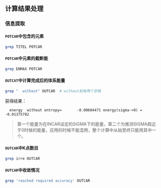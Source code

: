 ## 计算结果处理
### 信息提取
#### `POTCAR`中包含的元素
```bash
grep TITEL POTCAR
```
#### `POTCAR`中元素的截断能
```bash
grep ENMAX POTCAR
```
#### `OUTCAT`中计算完成后的体系能量
```bash
grep "  without" OUTCAR  # without前有两个空格
```
获得结果：
```
  energy  without entropy=       -0.00604471 energy(sigma->0) =       -0.01375782
```
> 第一个能量为在INCAR设定的SIGMA下的能量，第二个为推测SIGMA趋近于0时候的能量，应用的时候不能混用，整个计算中从始至终只能用其中一个。

#### `OUTCAR`中K点数目
```bash
grep irre OUTCAR
```

#### `OUTCAR`中收敛情况
```bash
grep 'reached required accuracy' OUTCAR
```

